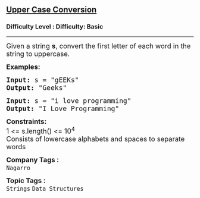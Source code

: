 <h2><a href="https://www.geeksforgeeks.org/problems/upper-case-conversion5419/1?page=4&category=Arrays,Strings&difficulty=Basic&sortBy=submissions">Upper Case Conversion</a></h2><h3>Difficulty Level : Difficulty: Basic</h3><hr><div class="problems_problem_content__Xm_eO"><p><span style="font-size: 18px;">Given a string <strong>s</strong>,&nbsp;convert the first letter of each word in the string to uppercase.&nbsp;</span></p>
<p><span style="font-size: 18px;"><strong>Examples:</strong></span></p>
<pre><span style="font-size: 18px;"><strong>Input: </strong>s = "gEEKs"
<strong>Output:</strong> "Geeks"<br></span></pre>
<pre><span style="font-size: 18px;"><strong>Input: </strong>s = "i love programming"
<strong>Output:</strong> "I Love Programming"<br></span></pre>
<p><span style="font-size: 18px;"><strong>Constraints:</strong><br>1 &lt;= s.length() &lt;= 10<sup>4</sup><br>Consists of lowercase alphabets and spaces to separate words</span></p></div><p><span style=font-size:18px><strong>Company Tags : </strong><br><code>Nagarro</code>&nbsp;<br><p><span style=font-size:18px><strong>Topic Tags : </strong><br><code>Strings</code>&nbsp;<code>Data Structures</code>&nbsp;